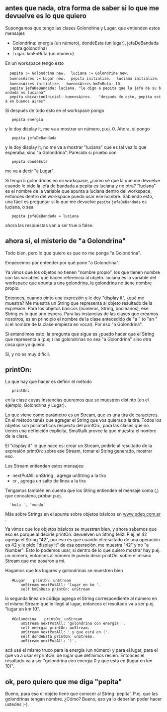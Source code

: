 antes que nada, otra forma de saber si lo que me devuelve es lo que quiero
--------------------------------------------------------------------------

Supongamos que tengo las clases Golondrina y Lugar, que entienden estos mensajes

-   Golondrina: energia (un número), dondeEsta (un lugar), jefaDeBandada (otra golondrina)
-   Lugar: kmEnRuta (un número)

En un workspace tengo esto

`  pepita := Golondrina new.`
`  luciana := Golondrina new.`
`  buenosAires := Lugar new.`
`  pepita initialize.`
`  luciana initialize.`
`  buenosAires initialize.`
`  buenosAires kmEnRuta: 10.`
`  pepita jefaDeBandada: luciana. "le digo a pepita que la jefa de su bandada es luciana"`
`  pepita ubicacionInicial: buenosAires.   "después de esto, pepita está en buenos aires"`

Si después de todo esto en el workspace pongo

`   pepita energia`

y le doy display it, me va a mostrar un número, p.ej. 0. Ahora, si pongo

`   pepita jefaDeBandada`

y le doy display it, no me va a mostrar "luciana" que es tal vez lo que esperaba, sino "a Golondrina". Parecido si pruebo con

`   pepita dondeEsta`

me va a decir "a Lugar".

Si tengo 5 golondrinas en mi workspace, ¿cómo sé que la que me devuelve cuando le pido la jefa de bandada a pepita es luciana y no otra? "luciana" es el nombre de la variable que apunta a luciana dentro del workspace, entonces dentro del workspace puedo usar ese nombre. Sabiendo esto, una fácil es preguntar si lo que me devuelve `pepita` `jefaDeBandada` es luciana, o sea

`   pepita jefaDeBandada = luciana`

ahora las respuestas van a ser true o false.

ahora sí, el misterio de "a Golondrina"
---------------------------------------

Todo bien, pero lo que quiero es que no me ponga "a Golondrina".

Empecemos por entender por qué pone "a Golondrina".

Ya vimos que los objetos no tienen "nombre propio", los que tienen nombre son las variables que hacen referencia al objeto. luciana es la variable del workspace que apunta a una golondrina, la golondrina no tiene nombre propio.

Entonces, cuando pinto una expresión y le doy "display it", ¿qué me muestra? Me muestra un String que representa al objeto resultado de la expresión. Para los objetos básicos (números, String, booleanos), ese String es lo que uno espera. Para las instancias de las clases que creamos nosotros, es en principio el nombre de la clase antecedido de "a " (o "an " si el nombre de la clase empieza en vocal). Por eso "a Golondrina".

Si entendimos esto, la pregunta que sigue es ¿puedo hacer que el String que representa a (p.ej.) las golondrinas no sea "a Golondrina" sino otra cosa que yo quiera.

Sí, y no es muy difícil.

printOn:
--------

Lo que hay que hacer es definir el método

`   printOn:`

en la clase cuyas instancias queremos que se muestren distinto (en el ejemplo, Golondrina y Lugar).

Lo que viene como parámetro es un Stream, que es una tira de caracteres. En el método tenés que agregar el String que vos quieras a la tira. Todos los objetos son polimórficos respecto del printOn:, para las clases que no tienen una definición explícita, Smalltalk provee la que muestra el nombre de la clase.

El "display it" lo que hace es: crear un Stream, pedirle al resultado de la expresión printOn: sobre ese Stream, tomar el String generado, mostrar eso.

Los Stream entienden estos mensajes:

-   nextPutAll: unString , agrega unString a la tira
-   cr , agrega un salto de línea a la tira

Tengamos también en cuenta que los String entienden el mensaje coma (,) que concatena, probar p.ej.

`  'hola ', 'mundo'`

Más sobre Strings en el apunte sobre objetos básicos en www.pdep.com.ar .

Ya vimos que los objetos básicos se muestran bien, y ahora sabemos que eso es porque al decirle printOn: devuelven un String feliz. P.ej. el 42 agrega el String "42", por eso es que cuando el resultado de una operación es 42 y le pido "display it" de esa operación, me muestra "42" y no "a Number". Esto lo podemos usar, si dentro de lo que quiero mostrar hay p.ej. un número, entonces al número le puedo decir printOn: sobre el mismo Stream que me pasaron a mí.

Hagamos que los lugares y golondrinas se muestren bien

`   #Lugar`
`   printOn: unStream`
`       unStream nextPutAll: 'lugar en km '.`
`       self kmEnRuta printOn: unStream             `

la segunda línea de código agrega el String correspondiente al número en el mismo Stream que le llegó al lugar, entonces el resultado va a ser p.ej. "lugar en km 10".

`   #Golondrina`
`   printOn: unStream`
`       unStream nextPutAll: 'golondrina con energía '.`
`       self energia printOn: unStream.`
`       unStream nextPutAll: ' y que está en ('.`
`       self dondeEsta printOn: unStream.`
`       unStream nextPutAll: ')'.`

acá usé el mismo truco para la energía (un número) y para el lugar, para el que va a usar el printOn: de lugar que definimos recién. Entonces el resultado va a ser "golondrina con energía 0 y que está en (lugar en km 10)".

ok, pero quiero que me diga "pepita"
------------------------------------

Bueno, para eso el objeto tiene que conocer al String 'pepita'. P.ej. que las golondrinas tengan nombre. ¿Cómo? Bueno, eso ya lo deberían poder hacer ustedes ;-).

